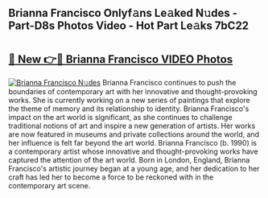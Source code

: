## Brianna Francisco Onlyf𝚊ns Le𝚊ked N𝚞des - Part-D8s Photos Video - Hot Part Le𝚊ks 7bC22

# <h2><a href="http://ac38196.deff.icu/?id=Brianna+Francisco">🔗 New 👉🔴 Brianna Francisco VIDEO Photos</a></h2>

[![Brianna Francisco N𝚞des](https://i.imgur.com/rIISA9y.gif)](http://ac38196.deff.icu/?id=Brianna+Francisco)
Brianna Francisco continues to push the boundaries of contemporary art with her innovative and thought-provoking works. She is currently working on a new series of paintings that explore the theme of memory and its relationship to identity. Brianna Francisco's impact on the art world is significant, as she continues to challenge traditional notions of art and inspire a new generation of artists. Her works are now featured in museums and private collections around the world, and her influence is felt far beyond the art world. Brianna Francisco (b. 1990) is a contemporary artist whose innovative and thought-provoking works have captured the attention of the art world. Born in London, England, Brianna Francisco's artistic journey began at a young age, and her dedication to her craft has led her to become a force to be reckoned with in the contemporary art scene.
